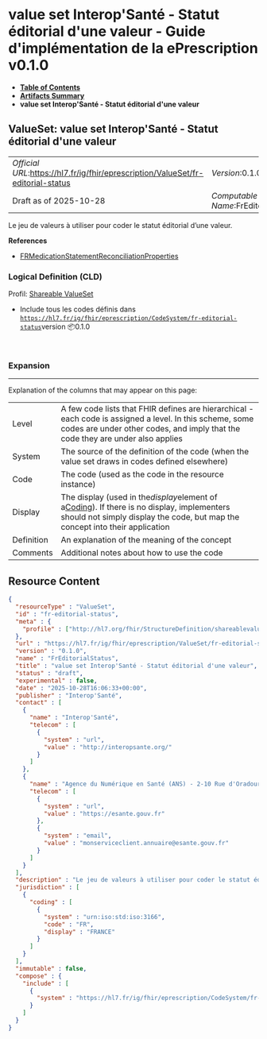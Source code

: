 # value set Interop'Santé - Statut éditorial d'une valeur - Guide d'implémentation de la ePrescription v0.1.0

* [**Table of Contents**](toc.md)
* [**Artifacts Summary**](artifacts.md)
* **value set Interop'Santé - Statut éditorial d'une valeur**

## ValueSet: value set Interop'Santé - Statut éditorial d'une valeur 

| | |
| :--- | :--- |
| *Official URL*:https://hl7.fr/ig/fhir/eprescription/ValueSet/fr-editorial-status | *Version*:0.1.0 |
| Draft as of 2025-10-28 | *Computable Name*:FrEditorialStatus |

 
Le jeu de valeurs à utiliser pour coder le statut éditorial d’une valeur. 

 **References** 

* [FRMedicationStatementReconciliationProperties](StructureDefinition-fr-medicationstatement-reconciliation-properties.md)

### Logical Definition (CLD)

Profil: [Shareable ValueSet](http://hl7.org/fhir/R4/shareablevalueset.html)

* Include tous les codes définis dans [`https://hl7.fr/ig/fhir/eprescription/CodeSystem/fr-editorial-status`](CodeSystem-fr-editorial-status.md)version 📦0.1.0

 

### Expansion

-------

 Explanation of the columns that may appear on this page: 

| | |
| :--- | :--- |
| Level | A few code lists that FHIR defines are hierarchical - each code is assigned a level. In this scheme, some codes are under other codes, and imply that the code they are under also applies |
| System | The source of the definition of the code (when the value set draws in codes defined elsewhere) |
| Code | The code (used as the code in the resource instance) |
| Display | The display (used in the*display*element of a[Coding](http://hl7.org/fhir/R4/datatypes.html#Coding)). If there is no display, implementers should not simply display the code, but map the concept into their application |
| Definition | An explanation of the meaning of the concept |
| Comments | Additional notes about how to use the code |



## Resource Content

```json
{
  "resourceType" : "ValueSet",
  "id" : "fr-editorial-status",
  "meta" : {
    "profile" : ["http://hl7.org/fhir/StructureDefinition/shareablevalueset"]
  },
  "url" : "https://hl7.fr/ig/fhir/eprescription/ValueSet/fr-editorial-status",
  "version" : "0.1.0",
  "name" : "FrEditorialStatus",
  "title" : "value set Interop'Santé - Statut éditorial d'une valeur",
  "status" : "draft",
  "experimental" : false,
  "date" : "2025-10-28T16:06:33+00:00",
  "publisher" : "Interop'Santé",
  "contact" : [
    {
      "name" : "Interop'Santé",
      "telecom" : [
        {
          "system" : "url",
          "value" : "http://interopsante.org/"
        }
      ]
    },
    {
      "name" : "Agence du Numérique en Santé (ANS) - 2-10 Rue d'Oradour-sur-Glane, 75015 Paris",
      "telecom" : [
        {
          "system" : "url",
          "value" : "https://esante.gouv.fr"
        },
        {
          "system" : "email",
          "value" : "monserviceclient.annuaire@esante.gouv.fr"
        }
      ]
    }
  ],
  "description" : "Le jeu de valeurs à utiliser pour coder le statut éditorial d'une valeur.",
  "jurisdiction" : [
    {
      "coding" : [
        {
          "system" : "urn:iso:std:iso:3166",
          "code" : "FR",
          "display" : "FRANCE"
        }
      ]
    }
  ],
  "immutable" : false,
  "compose" : {
    "include" : [
      {
        "system" : "https://hl7.fr/ig/fhir/eprescription/CodeSystem/fr-editorial-status"
      }
    ]
  }
}

```
